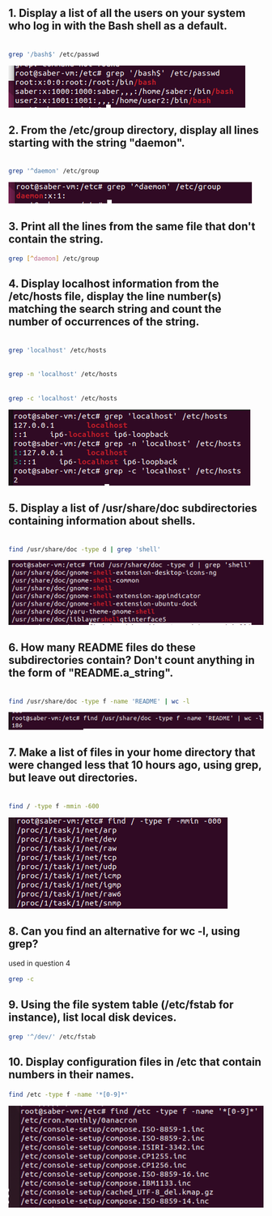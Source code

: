 ## 1. Display a list of all the users on your system who log in with the Bash shell as a default.
```bash

grep '/bash$' /etc/passwd
```
![Alt text](image.png)
## 2. From the /etc/group directory, display all lines starting with the string "daemon".
```bash

grep '^daemon' /etc/group
```
![Alt text](image-1.png)
## 3. Print all the lines from the same file that don't contain the string.
```bash
grep [^daemon] /etc/group
```
## 4. Display localhost information from the /etc/hosts file, display the line number(s) matching the search string and count the number of occurrences of the string.
```bash

grep 'localhost' /etc/hosts
```
```bash

grep -n 'localhost' /etc/hosts
```
```bash

grep -c 'localhost' /etc/hosts
```
![Alt text](image-2.png)
## 5. Display a list of /usr/share/doc subdirectories containing information about shells.
```bash

find /usr/share/doc -type d | grep 'shell'
```
![Alt text](image-3.png)
## 6. How many README files do these subdirectories contain? Don't count anything in the form of "README.a_string".
```bash

find /usr/share/doc -type f -name 'README' | wc -l
```
![Alt text](image-4.png)
## 7. Make a list of files in your home directory that were changed less that 10 hours ago, using grep, but leave out directories.
```bash

find / -type f -mmin -600
```
![Alt text](image-5.png)
## 8. Can you find an alternative for wc -l, using grep?
used in question 4
```bash
grep -c 
```
## 9. Using the file system table (/etc/fstab for instance), list local disk devices.
```bash
grep '^/dev/' /etc/fstab

```
## 10. Display configuration files in /etc that contain numbers in their names.
```bash
find /etc -type f -name '*[0-9]*'
```
![Alt text](image-6.png)